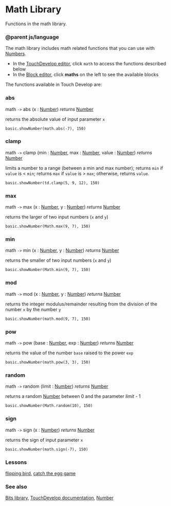 # Math Library

Functions in the math library.

### @parent js/language

The math library includes math related functions that you can use with [Numbers](/reference/types/number).

* In the [TouchDevelop editor](/js/editor), click `math` to access the functions described below
* In the [Block editor](/blocks/editor), click **maths** on the left to see the available blocks

The functions available in Touch Develop are:

### abs

math `->` abs (x : [Number](/reference/types/number)) *returns* [Number](/reference/types/number)

returns the absolute value of input parameter `x`

```
basic.showNumber(math.abs(-7), 150)
```

### clamp

math `->` clamp (min : [Number](/reference/types/number), max : [Number](/reference/types/number), value : [Number](/reference/types/number)) *returns* [Number](/reference/types/number)

limits a number to a range (between a min and max number); returns `min` if `value` is < `min`; returns `max` if `value` is > `max`; otherwise, returns `value`.

```
basic.showNumber(td.clamp(5, 9, 12), 150)
```

### max

math `->` max (x : [Number](/reference/types/number), y : [Number](/reference/types/number)) *returns* [Number](/reference/types/number)

returns the larger of two input numbers (`x` and `y`)

```
basic.showNumber(Math.max(9, 7), 150)
```

### min

math `->` min (x : [Number](/reference/types/number), y : [Number](/reference/types/number)) *returns* [Number](/reference/types/number)

returns the smaller of two input numbers (`x` and `y`)

```
basic.showNumber(Math.min(9, 7), 150)
```

### mod

math `->` mod (x : [Number](/reference/types/number), y : [Number](/reference/types/number)) *returns* [Number](/reference/types/number)

returns the integer modulus/remainder resulting from the division of the number `x` by the number `y`

```
basic.showNumber(math.mod(9, 7), 150)
```

### pow

math `->` pow (base : [Number](/reference/types/number), exp : [Number](/reference/types/number)) *returns* [Number](/reference/types/number)

returns the value of the number `base` raised to the power `exp`

```
basic.showNumber(math.pow(3, 3), 150)
```

### random

math `->` random (limit : [Number](/reference/types/number)) *returns* [Number](/reference/types/number)

returns a random [Number](/reference/types/number) between 0 and the parameter *limit* - 1

```
basic.showNumber(Math.random(10), 150)
```

### sign

math `->` sign (x : [Number](/reference/types/number)) *returns* [Number](/reference/types/number)

returns the sign of input parameter `x`

```
basic.showNumber(math.sign(-7), 150)
```

### Lessons

[flipping bird](/lessons/flipping-bird), [catch the egg game](/lessons/catch-the-egg-game)

### See also

[Bits library](/js/bits), [TouchDevelop documentation](/js/contents), [Number](/reference/types/number)

